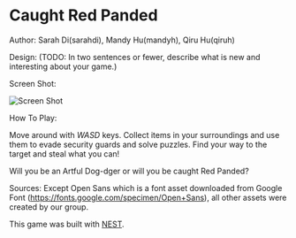 # Caught Red Panded

Author: Sarah Di(sarahdi), Mandy Hu(mandyh), Qiru Hu(qiruh)

Design: (TODO: In two sentences or fewer, describe what is new and interesting about your game.)

Screen Shot:

![Screen Shot](screenshot.png)

How To Play:

Move around with *WASD* keys. Collect items in your surroundings and use them to
evade security guards and solve puzzles. Find your way to the target and steal
what you can! 

Will you be an Artful Dog-dger or will you be caught Red Panded?

Sources:
Except Open Sans which is a font asset downloaded from Google Font (https://fonts.google.com/specimen/Open+Sans), all other assets were created by our group.

This game was built with [NEST](NEST.md).

